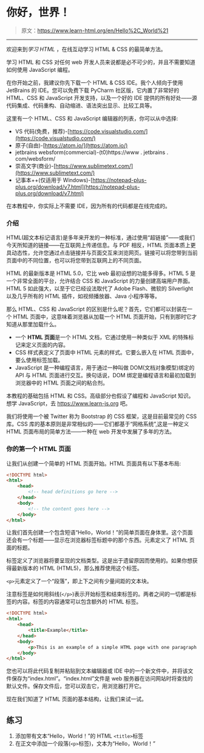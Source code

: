 # 你好，世界！

> 原文：<https://www.learn-html.org/en/Hello%2C_World%21>

* * *

欢迎来到*学习 HTML* ，在线互动学习 HTML & CSS 的最简单方法。

学习 HTML 和 CSS 对任何 web 开发人员来说都是必不可少的，并且不需要知道如何使用 JavaScript 编程。

在你开始之前，我建议你先下载一个 HTML & CSS IDE。我个人倾向于使用 JetBrains 的 IDE。您可以免费下载 PyCharm 社区版，它内置了非常好的 HTML、CSS 和 JavaScript 开发支持，以及一个好的 IDE 提供的所有好处——源代码集成、代码重构、自动缩进、语法突出显示、比较工具等。

这里有一个 HTML、CSS 和 JavaScript 编辑器的列表，你可以从中选择:

*   VS 代码(免费，推荐)-[https://code.visualstudio.com/](https://code.visualstudio.com/)
*   原子(自由)-[https://atom.io/](https://atom.io/)
*   jetbrains websform(commercial)-(t0)https://www . jetbrains . com/websform/
*   崇高文字(商业)-[https://www.sublimetext.com/](https://www.sublimetext.com/)
*   记事本++(仅适用于 Windows)-[https://notepad-plus-plus.org/download/v7.html](https://notepad-plus-plus.org/download/v7.html)

在本教程中，你实际上不需要 IDE，因为所有的代码都是在线完成的。

### 介绍

HTML(超文本标记语言)是多年来开发的一种标准，通过使用“超链接”——或我们今天所知道的链接——在互联网上传递信息。与 PDF 相反，HTML 页面本质上更具动态性，允许您通过点击链接并与页面交互来浏览网页。链接可以将您带到当前页面中的不同位置，也可以将您带到互联网上的不同页面。

HTML 的最新版本是 HTML 5.0，它比 web 最初设想的功能多得多。HTML 5 是一个非常全面的平台，允许结合 CSS 和 JavaScript 的力量创建高端用户界面。HTML 5 如此强大，以至于它已经设法取代了 Adobe Flash、微软的 Silverlight 以及几乎所有的 HTML 插件，如视频播放器、Java 小程序等等。

那么 HTML、CSS 和 JavaScript 的区别是什么呢？首先，它们都可以封装在一个 HTML 页面中，这意味着浏览器从加载一个 HTML 页面开始，只有到那时它才知道从那里加载什么。

*   一个 **HTML 页面**是一个 HTML 文档，它通过使用一种类似于 XML 的特殊标记来定义页面的内容。
*   CSS 样式表定义了页面中 HTML 元素的样式。它要么嵌入在 HTML 页面中，要么使用<link>标签加载。
*   JavaScript 是一种编程语言，用于通过一种叫做 DOM(文档对象模型)绑定的 API 与 HTML 页面进行交互。换句话说，DOM 绑定是编程语言和最初加载到浏览器中的 HTML 页面之间的粘合剂。

本教程的基础包括 HTML 和 CSS。高级部分也假设了编程和 JavaScript 知识。想学 JavaScript，去 https://www.learn-js.org 吧。

我们将使用一个被 Twitter 称为 Bootstrap 的 CSS 框架，这是目前最常见的 CSS 库。CSS 库的基本原则是非常相似的——它们都基于“网格系统”,这是一种定义 HTML 页面布局的简单方法——一种在 web 开发中发展了多年的方法。

### 你的第一个 HTML 页面

让我们从创建一个简单的 HTML 页面开始。HTML 页面具有以下基本布局:

```html
<!DOCTYPE html>
<html>
    <head>
        <!-- head definitions go here -->
    </head>
    <body>
        <!-- the content goes here -->
    </body>
</html> 
```

让我们首先创建一个包含短语“Hello，World！”的简单页面在身体里。这个页面还会有一个标题——显示在浏览器标签标题中的那个东西。元素定义了 HTML 页面的标题。

标签定义了浏览器将要呈现的文档类型。这是出于遗留原因而使用的。如果你想获得最新版本的 HTML (HTML5)，那么推荐使用这个标签。

`<p>`元素定义了一个“段落”，即上下之间有少量间距的文本块。

注意标签是如何用斜线(`</p>`)表示开始标签和结束标签的。两者之间的一切都是标签的内容。标签的内容通常可以包含额外的 HTML 标签。

```html
<!DOCTYPE html>
<html>
    <head>
        <title>Example</title>
    </head>
    <body>
        <p>This is an example of a simple HTML page with one paragraph.</p>
    </body>
</html> 
```

您也可以将此代码复制并粘贴到文本编辑器或 IDE 中的一个新文件中，并将该文件保存为“index.html”。“index.html”文件是 web 服务器在访问网站时将查找的默认文件。保存文件后，您可以双击它，用浏览器打开它。

现在我们知道了 HTML 页面的基本结构，让我们来试一试。

## 练习

1.  添加带有文本“Hello，World！”的 HTML `<title>`标签
2.  在正文中添加一个段落(`<p>`标签)，文本为“Hello，World！”